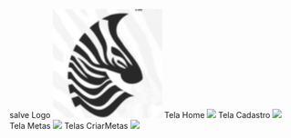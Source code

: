 salve
Logo
<img src='img/zoe.png'>
Tela Home
<img src='img/TelaHome'>
Tela Cadastro
<img src='img/TelaCadatro'>
Tela Metas
<img src='img/TelaMetas'>
Telas CriarMetas
<img src='img/TelaCriarMetas'>